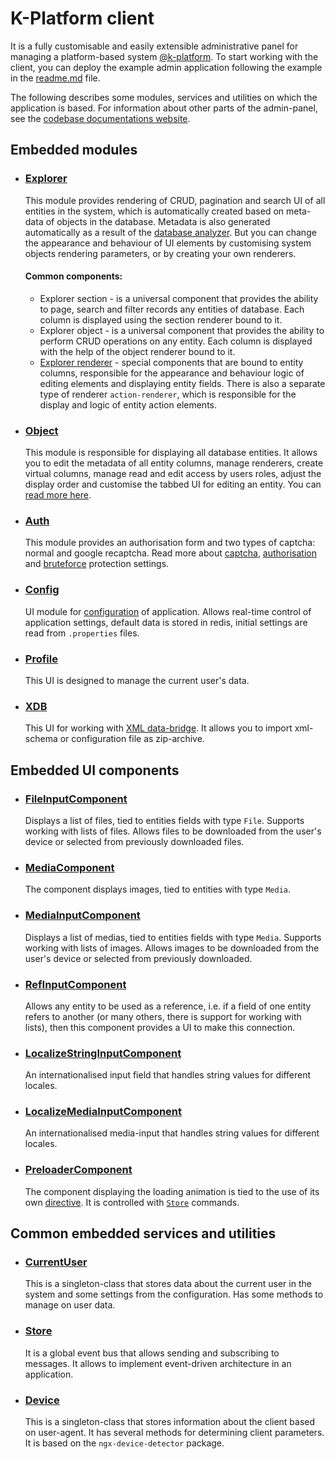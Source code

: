 # K-Platform client

It is a fully customisable and easily extensible administrative panel for managing a platform-based system [@k-platform](https://github.com/alexander-kiriliuk/k-platform-core). To start working with the client, you can deploy the example admin application following the example in the [readme.md](https://raw.githubusercontent.com/alexander-kiriliuk/k-platform-client/master/README.md) file.

The following describes some modules, services and utilities on which the application is based. For information about other parts of the admin-panel, see the [codebase documentations website](https://alexander-kiriliuk.github.io/k-platform-client).

## Embedded modules

- ### [Explorer](https://github.com/alexander-kiriliuk/k-platform-client/tree/master/lib/src/components/explorer)

  This module provides rendering of CRUD, pagination and search UI of all entities in the system, which is automatically created based on meta-data of objects in the database. Metadata is also generated automatically as a result of the [database analyzer](https://github.com/alexander-kiriliuk/k-platform-core/tree/master/lib/common/explorer). But you can change the appearance and behaviour of UI elements by customising system objects rendering parameters, or by creating your own renderers. 
    
  #### Common components:
  - Explorer section - is a universal component that provides the ability to page, search and filter records any entities of database. Each column is displayed using the section renderer bound to it.
  - Explorer object - is a universal component that provides the ability to perform CRUD operations on any entity. Each column is displayed with the help of the object renderer bound to it.
  - [Explorer renderer](https://github.com/alexander-kiriliuk/k-platform-client/tree/master/guide/explorer/explorer-renderer.md) - special components that are bound to entity columns, responsible for the appearance and behaviour logic of editing elements and displaying entity fields. There is also a separate type of renderer `action-renderer`, which is responsible for the display and logic of entity action elements.

- ### [Object](https://github.com/alexander-kiriliuk/k-platform-client/tree/master/lib/src/components/object)

  This module is responsible for displaying all database entities. It allows you to edit the metadata of all entity columns, manage renderers, create virtual columns, manage read and edit access by users roles, adjust the display order and customise the tabbed UI for editing an entity. You can [read more here](https://github.com/alexander-kiriliuk/k-platform-client/tree/master/guide/object/object.md).

- ### [Auth](https://github.com/alexander-kiriliuk/k-platform-client/tree/master/lib/src/components/auth)
  This module provides an authorisation form and two types of captcha: normal and google recaptcha. Read more about [captcha](https://alexander-kiriliuk.github.io/k-platform-core/additional-documentation/properties/captcha.properties.html), [authorisation](https://alexander-kiriliuk.github.io/k-platform-core/additional-documentation/properties/auth.properties.html) and [bruteforce](https://alexander-kiriliuk.github.io/k-platform-core/additional-documentation/properties/bruteforce.properties.html) protection settings.

- ### [Config](https://github.com/alexander-kiriliuk/k-platform-client/tree/master/lib/src/components/config)
  UI module for [configuration](https://github.com/alexander-kiriliuk/k-platform-core/blob/master/guide/config/index.md) of application. Allows real-time control of application settings, default data is stored in redis, initial settings are read from `.properties` files.

- ### [Profile](https://github.com/alexander-kiriliuk/k-platform-client/tree/master/lib/src/components/profile)
  This UI is designed to manage the current user's data.

- ### [XDB](https://github.com/alexander-kiriliuk/k-platform-client/tree/master/lib/src/components/xdb)
  This UI for working with [XML data-bridge](https://github.com/alexander-kiriliuk/k-platform-core/blob/master/guide/xml-data-bridge/index.md). It allows you to import xml-schema or configuration file as zip-archive.

## Embedded UI components

- ### [FileInputComponent](https://github.com/alexander-kiriliuk/k-platform-client/tree/master/lib/src/modules/file)
  Displays a list of files, tied to entities fields with type `File`. Supports working with lists of files. Allows files to be downloaded from the user's device or selected from previously downloaded files.

- ### [MediaComponent](https://github.com/alexander-kiriliuk/k-platform-client/tree/master/lib/src/modules/media)
  The component displays images, tied to entities with type `Media`.

- ### [MediaInputComponent](https://github.com/alexander-kiriliuk/k-platform-client/tree/master/lib/src/modules/media/src/input)
  Displays a list of medias, tied to entities fields with type `Media`. Supports working with lists of images. Allows images to be downloaded from the user's device or selected from previously downloaded.

- ### [RefInputComponent](https://github.com/alexander-kiriliuk/k-platform-client/tree/master/lib/src/modules/ref-input)
  Allows any entity to be used as a reference, i.e. if a field of one entity refers to another (or many others, there is support for working with lists), then this component provides a UI to make this connection.

- ### [LocalizeStringInputComponent](https://github.com/alexander-kiriliuk/k-platform-client/tree/master/lib/src/modules/locale/src/string-input)
  An internationalised input field that handles string values for different locales.

- ### [LocalizeMediaInputComponent](https://github.com/alexander-kiriliuk/k-platform-client/tree/master/lib/src/modules/locale/src/media-input)
  An internationalised media-input that handles string values for different locales.

- ### [PreloaderComponent](https://github.com/alexander-kiriliuk/k-platform-client/tree/master/lib/src/modules/preloader)
  The component displaying the loading animation is tied to the use of its own [directive](https://github.com/alexander-kiriliuk/k-platform-client/tree/master/lib/src/modules/preloader/src/preloader.directive.ts). It is controlled with [`Store`](https://github.com/alexander-kiriliuk/k-platform-client/tree/master/lib/src/modules/store) commands.

## Common embedded services and utilities

- ### [CurrentUser](https://github.com/alexander-kiriliuk/k-platform-client/tree/master/lib/src/global/service/user/current-user.ts)
  This is a singleton-class that stores data about the current user in the system and some settings from the configuration. Has some methods to manage on user data.

- ### [Store](https://github.com/alexander-kiriliuk/k-platform-client/tree/master/lib/src/modules/store)
  It is a global event bus that allows sending and subscribing to messages. It allows to implement event-driven architecture in an application.

- ### [Device](https://github.com/alexander-kiriliuk/k-platform-client/tree/master/lib/src/modules/device)
  This is a singleton-class that stores information about the client based on user-agent. It has several methods for determining client parameters. It is based on the `ngx-device-detector` package.
